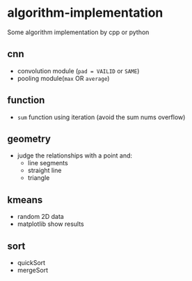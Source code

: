 # algorithm-implementation
Some algorithm implementation by cpp or python


## cnn
- convolution module (`pad = VAILID` or `SAME`)
- pooling module(`max` OR `average`)


## function
- `sum` function using iteration (avoid the sum nums overflow)

## geometry
- judge the relationships with a point and:
    - line segments
    - straight line
    - triangle

## kmeans
- random 2D data
- matplotlib show results

## sort
- quickSort
- mergeSort
